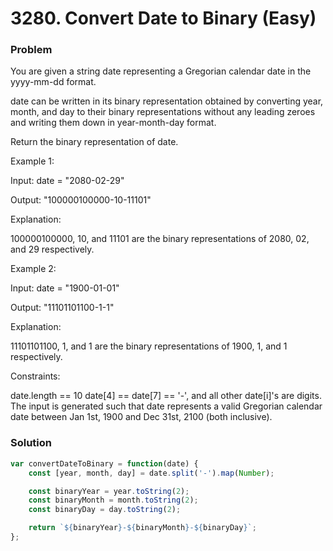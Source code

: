 # 3280. Convert Date to Binary (Easy)

### Problem

You are given a string date representing a Gregorian calendar date in the yyyy-mm-dd format.

date can be written in its binary representation obtained by converting year, month, and day to their binary representations without any leading zeroes and writing them down in year-month-day format.

Return the binary representation of date.



Example 1:

Input: date = "2080-02-29"

Output: "100000100000-10-11101"

Explanation:

100000100000, 10, and 11101 are the binary representations of 2080, 02, and 29 respectively.

Example 2:

Input: date = "1900-01-01"

Output: "11101101100-1-1"

Explanation:

11101101100, 1, and 1 are the binary representations of 1900, 1, and 1 respectively.



Constraints:

date.length == 10
date[4] == date[7] == '-', and all other date[i]'s are digits.
The input is generated such that date represents a valid Gregorian calendar date between Jan 1st, 1900 and Dec 31st, 2100 (both inclusive).

### Solution

```javascript
var convertDateToBinary = function(date) {
    const [year, month, day] = date.split('-').map(Number);

    const binaryYear = year.toString(2);
    const binaryMonth = month.toString(2);
    const binaryDay = day.toString(2);

    return `${binaryYear}-${binaryMonth}-${binaryDay}`;
};
```
